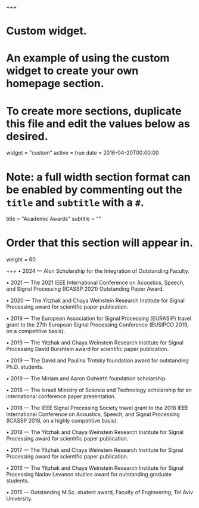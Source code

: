 +++
# Custom widget.
# An example of using the custom widget to create your own homepage section.
# To create more sections, duplicate this file and edit the values below as desired.
widget = "custom"
active = true
date = 2016-04-20T00:00:00

# Note: a full width section format can be enabled by commenting out the `title` and `subtitle` with a `#`.
title = "Academic Awards"
subtitle = ""

# Order that this section will appear in.
weight = 60

+++
• 2024 — Alon Scholarship for the Integration of Outstanding Faculty.

• 2021 — The 2021 IEEE International Conference on Acoustics, Speech, and Signal Processing (ICASSP 2021) Outstanding Paper Award.

• 2020 — The Yitzhak and Chaya Weinstein Research Institute for Signal Processing award for scientific paper publication.

• 2019 — The European Association for Signal Processing (EURASIP) travel grant to the 27th European Signal Processing Conference (EUSIPCO 2019, on a competitive basis).

• 2019 — The Yitzhak and Chaya Weinstein Research Institute for Signal Processing David Burshtein award for scientific paper publication.

• 2019 — The David and Paulina Trotsky foundation award for outstanding Ph.D. students.

• 2019 — The Miriam and Aaron Gutwirth foundation scholarship.

• 2018 — The Israeli Ministry of Science and Technology scholarship for an international conference paper presentation.

• 2018 — The IEEE Signal Processing Society travel grant to the 2018 IEEE International Conference on Acoustics, Speech, and Signal Processing (ICASSP 2018, on a highly competitive basis).

• 2018 — The Yitzhak and Chaya Weinstein Research Institute for Signal Processing award for scientific paper publication.

• 2017 — The Yitzhak and Chaya Weinstein Research Institute for Signal Processing award for scientific paper publication.

• 2016 — The Yitzhak and Chaya Weinstein Research Institute for Signal Processing Nadav Levanon studies award for outstanding graduate students.

• 2015 — Outstanding M.Sc. student award, Faculty of Engineering, Tel Aviv University.
